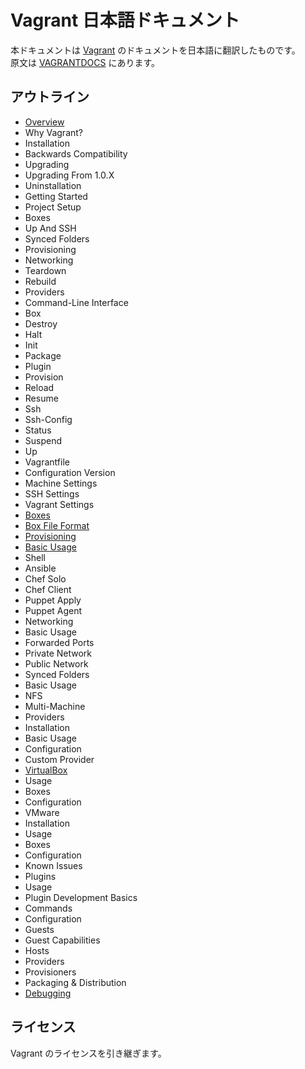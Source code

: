 # Vagrant 日本語ドキュメント

本ドキュメントは [Vagrant](http://www.vagrantup.com/) のドキュメントを日本語に翻訳したものです。  
原文は [VAGRANTDOCS](http://docs.vagrantup.com/v2/) にあります。


## アウトライン

* [Overview](./doc/Overview.md)
* Why Vagrant?
* Installation
 * Backwards Compatibility
 * Upgrading
 * Upgrading From 1.0.X
 * Uninstallation
* Getting Started
 * Project Setup
 * Boxes
 * Up And SSH
 * Synced Folders
 * Provisioning
 * Networking
 * Teardown
 * Rebuild
 * Providers
* Command-Line Interface
 * Box
 * Destroy
 * Halt
 * Init
 * Package
 * Plugin
 * Provision
 * Reload
 * Resume
 * Ssh
 * Ssh-Config
 * Status
 * Suspend
 * Up
* Vagrantfile
 * Configuration Version
 * Machine Settings
 * SSH Settings
 * Vagrant Settings
* [Boxes](./doc/boxes/boxes.md)
 * [Box File Format](./doc/boxes/format.md)
* [Provisioning](./doc/provisioning/provisioning.md)
 * [Basic Usage](./doc/provisioning/basic_usage.md)
 * Shell
 * Ansible
 * Chef Solo
 * Chef Client
 * Puppet Apply
 * Puppet Agent
* Networking
 * Basic Usage
 * Forwarded Ports
 * Private Network
 * Public Network
* Synced Folders
 * Basic Usage
 * NFS
* Multi-Machine
* Providers
 * Installation
 * Basic Usage
 * Configuration
 * Custom Provider
* [VirtualBox](./doc/virtualbox/virtualbox.md)
 * Usage
 * Boxes
 * Configuration
* VMware
 * Installation
 * Usage
 * Boxes
 * Configuration
 * Known Issues
* Plugins
 * Usage
 * Plugin Development Basics
 * Commands
 * Configuration
 * Guests
 * Guest Capabilities
 * Hosts
 * Providers
 * Provisioners
 * Packaging & Distribution
* [Debugging](./doc/debugging/debugging.md)


## ライセンス

Vagrant のライセンスを引き継ぎます。

